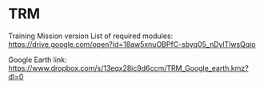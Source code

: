 # TRM
Training Mission version
List of required modules: https://drive.google.com/open?id=18aw5xnuOBPfC-sbyq05_nDylTlwsQqjo

Google Earth link: https://www.dropbox.com/s/13eqx28ic9d6ccm/TRM_Google_earth.kmz?dl=0
